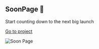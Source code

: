 ## SoonPage 🚀 
Start counting down to the next big launch

[Go to project](https://km-js.github.io/soon-page/)

![Soon Page](https://dev-to-uploads.s3.amazonaws.com/uploads/articles/afx19yq60zil4202w3an.png)
